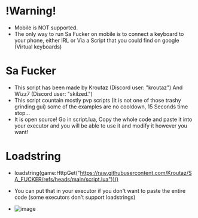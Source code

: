  # !Warning!
- Mobile is NOT supported.
- The only way to run Sa Fucker on mobile is to connect a keyboard to your phone, either IRL or Via a Script that you could find on google (Virtual keyboards)
 # Sa Fucker
- This script has been made by Kroutaz (Discord user: "kroutaz") And Wizz7 (Discord user: "skilzed.")
- This script countain mostly pvp scripts (It is not one of those trashy grinding gui) some of the examples are no cooldown, 15 Seconds time stop...
- It is open source! Go in script.lua, Copy the whole code and paste it into your executor and you will be able to use it and modify it however you want!
 # Loadstring
- loadstring(game:HttpGet("https://raw.githubusercontent.com/Kroutaz/SA_FUCKER/refs/heads/main/script.lua"))()
- You can put that in your executor if you don't want to paste the entire code (some executors don't support loadstrings)

- ![image](https://github.com/user-attachments/assets/6e1e34b6-578c-4568-bcfa-f6b8aa57d3a8)
